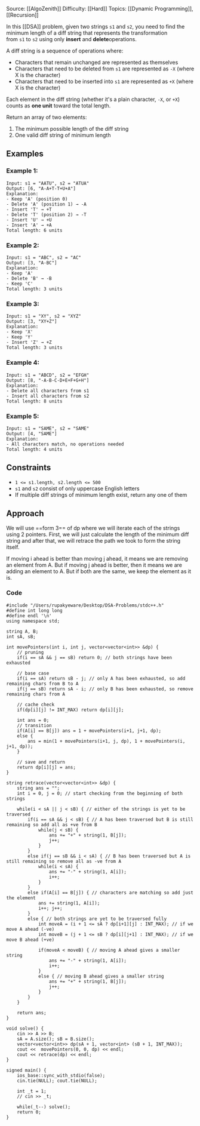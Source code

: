 Source: [[AlgoZenith]]
Difficulty: [[Hard]]
Topics: [[Dynamic Programming]], [[Recursion]]

In this [[DSA]] problem, given two strings `s1` and `s2`, you need to find the minimum length of a diff string that represents the transformation from `s1` to `s2` using only **insert** and **delete**operations.

A diff string is a sequence of operations where:

- Characters that remain unchanged are represented as themselves
- Characters that need to be deleted from `s1` are represented as `-X` (where X is the character)
- Characters that need to be inserted into `s1` are represented as `+X` (where X is the character)

Each element in the diff string (whether it's a plain character, `-X`, or `+X`) counts as **one unit** toward the total length.

Return an array of two elements:

1. The minimum possible length of the diff string
2. One valid diff string of minimum length

## Examples

### Example 1:

```
Input: s1 = "AATU", s2 = "ATUA"
Output: [6, "A-A+T-T+U+A"]
Explanation: 
- Keep 'A' (position 0)
- Delete 'A' (position 1) → -A
- Insert 'T' → +T  
- Delete 'T' (position 2) → -T
- Insert 'U' → +U
- Insert 'A' → +A
Total length: 6 units
```

### Example 2:

```
Input: s1 = "ABC", s2 = "AC"
Output: [3, "A-BC"]
Explanation:
- Keep 'A'
- Delete 'B' → -B
- Keep 'C'
Total length: 3 units
```

### Example 3:

```
Input: s1 = "XY", s2 = "XYZ"
Output: [3, "XY+Z"]
Explanation:
- Keep 'X'
- Keep 'Y'
- Insert 'Z' → +Z
Total length: 3 units
```

### Example 4:

```
Input: s1 = "ABCD", s2 = "EFGH"
Output: [8, "-A-B-C-D+E+F+G+H"]
Explanation:
- Delete all characters from s1
- Insert all characters from s2
Total length: 8 units
```

### Example 5:

```
Input: s1 = "SAME", s2 = "SAME"
Output: [4, "SAME"]
Explanation:
- All characters match, no operations needed
Total length: 4 units
```

## Constraints

- `1 <= s1.length, s2.length <= 500`
- `s1` and `s2` consist of only uppercase English letters
- If multiple diff strings of minimum length exist, return any one of them

## Approach 
We will use ==form 3== of dp where we will iterate each of the strings using 2 pointers. 
First, we will just calculate the length of the minimum diff string and after that, we will retrace the path we took to form the string itself.

If moving i ahead is better than moving j ahead, it means we are removing an element from A. But if moving j ahead is better, then it means we are adding an element to A.
But if both are the same, we keep the element as it is.

### Code 
```
#include "/Users/rupakyeware/Desktop/DSA-Problems/stdc++.h"
#define int long long
#define endl '\n'
using namespace std;

string A, B; 
int sA, sB;

int movePointers(int i, int j, vector<vector<int>> &dp) {
    // pruning
    if(i == sA && j == sB) return 0; // both strings have been exhausted

    // base case 
    if(i == sA) return sB - j; // only A has been exhausted, so add remaining chars from B to A
    if(j == sB) return sA - i; // only B has been exhausted, so remove remaining chars from A

    // cache check 
    if(dp[i][j] != INT_MAX) return dp[i][j];

    int ans = 0;
    // transition 
    if(A[i] == B[j]) ans = 1 + movePointers(i+1, j+1, dp);
    else {
        ans = min(1 + movePointers(i+1, j, dp), 1 + movePointers(i, j+1, dp));
    }

    // save and return 
    return dp[i][j] = ans;
}

string retrace(vector<vector<int>> &dp) {
    string ans = "";
    int i = 0, j = 0; // start checking from the beginning of both strings

    while(i < sA || j < sB) { // either of the strings is yet to be traversed
        if(i == sA && j < sB) { // A has been traversed but B is still remaining so add all as +ve from B
            while(j < sB) {
                ans += "+" + string(1, B[j]);
                j++;
            }
        }
        else if(j == sB && i < sA) { // B has been traversed but A is still remaining so remove all as -ve from A
            while(i < sA) {
                ans += "-" + string(1, A[i]);
                i++;
            }
        }
        else if(A[i] == B[j]) { // characters are matching so add just the element
            ans += string(1, A[i]);
            i++; j++;
        }
        else { // both strings are yet to be traversed fully
            int moveA = (i + 1 <= sA ? dp[i+1][j] : INT_MAX); // if we move A ahead (-ve)
            int moveB = (j + 1 <= sB ? dp[i][j+1] : INT_MAX); // if we move B ahead (+ve)

            if(moveA < moveB) { // moving A ahead gives a smaller string
                ans += "-" + string(1, A[i]);
                i++;
            }
            else { // moving B ahead gives a smaller string
                ans += "+" + string(1, B[j]);
                j++;
            }
        }
    }

    return ans;
}

void solve() {
    cin >> A >> B;
    sA = A.size(); sB = B.size();
    vector<vector<int>> dp(sA + 1, vector<int> (sB + 1, INT_MAX));
    cout <<  movePointers(0, 0, dp) << endl;
    cout << retrace(dp) << endl;
}

signed main() {
    ios_base::sync_with_stdio(false);
    cin.tie(NULL); cout.tie(NULL);

    int _t = 1;
    // cin >> _t;

    while(_t--) solve();
    return 0;
}
```